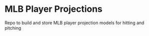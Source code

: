 # MLB Player Projections
 Repo to build and store MLB player projection models for hitting and pitching
